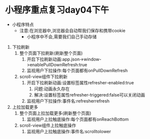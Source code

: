 # 小程序重点复习day04下午

- 小程序特点
  - 注意:在浏览器中,浏览器会自动帮我们保存和携带cookie
    - 小程序中不会,需要我们自己手动存储



1. 下拉刷新
   1. 整个页面下拉刷新(刷新整个页面)
      1. 开启下拉刷新动画:app.json->window->enablePullDownRefresh:true
      2. 监视用户下拉操作:每个页面都有onPullDownRefresh
   2. scroll-view组件下拉刷新
      1. 开启下拉刷新动画:设置标签属性refresher-enabled:true
         1. 问题:动画永久存在
         2. 解决:设置标签属性refresher-triggered:false可以关闭动画
      2. 监视用户下拉操作:事件名:refresherrefresh
2. 上拉加载更多
   1. 整个页面上拉加载更多(刷新整个页面)
      1. 监视用户上拉触底操作:每个页面都有onReachBottom
   2. scroll-view组件上拉触底操作
      1. 监视用户上拉触底操作:事件名:scrolltolower
